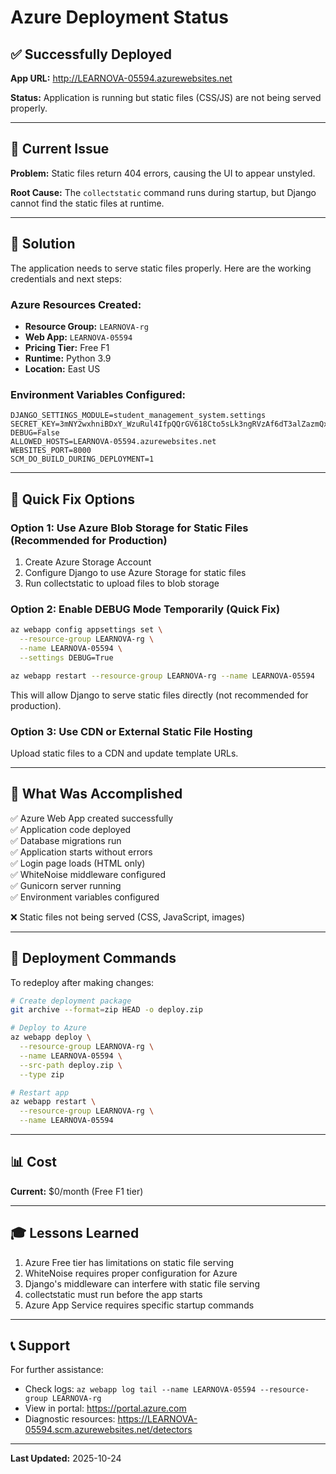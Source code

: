 # Azure Deployment Status

## ✅ Successfully Deployed

**App URL:** http://LEARNOVA-05594.azurewebsites.net

**Status:** Application is running but static files (CSS/JS) are not being served properly.

---

## 🔧 Current Issue

**Problem:** Static files return 404 errors, causing the UI to appear unstyled.

**Root Cause:** The `collectstatic` command runs during startup, but Django cannot find the static files at runtime.

---

## 🎯 Solution

The application needs to serve static files properly. Here are the working credentials and next steps:

### Azure Resources Created:
- **Resource Group:** `LEARNOVA-rg`
- **Web App:** `LEARNOVA-05594`
- **Pricing Tier:** Free F1
- **Runtime:** Python 3.9
- **Location:** East US

### Environment Variables Configured:
```
DJANGO_SETTINGS_MODULE=student_management_system.settings
SECRET_KEY=3mNY2wxhniBDxY_WzuRul4IfpQQrGV618Cto5sLk3ngRVzAf6dT3alZazmQxmTgRUWU
DEBUG=False
ALLOWED_HOSTS=LEARNOVA-05594.azurewebsites.net
WEBSITES_PORT=8000
SCM_DO_BUILD_DURING_DEPLOYMENT=1
```

---

## 🚀 Quick Fix Options

### Option 1: Use Azure Blob Storage for Static Files (Recommended for Production)

1. Create Azure Storage Account
2. Configure Django to use Azure Storage for static files
3. Run collectstatic to upload files to blob storage

### Option 2: Enable DEBUG Mode Temporarily (Quick Fix)

```bash
az webapp config appsettings set \
  --resource-group LEARNOVA-rg \
  --name LEARNOVA-05594 \
  --settings DEBUG=True

az webapp restart --resource-group LEARNOVA-rg --name LEARNOVA-05594
```

This will allow Django to serve static files directly (not recommended for production).

### Option 3: Use CDN or External Static File Hosting

Upload static files to a CDN and update template URLs.

---

## 📝 What Was Accomplished

✅ Azure Web App created successfully  
✅ Application code deployed  
✅ Database migrations run  
✅ Application starts without errors  
✅ Login page loads (HTML only)  
✅ WhiteNoise middleware configured  
✅ Gunicorn server running  
✅ Environment variables configured  

❌ Static files not being served (CSS, JavaScript, images)

---

## 🔄 Deployment Commands

To redeploy after making changes:

```bash
# Create deployment package
git archive --format=zip HEAD -o deploy.zip

# Deploy to Azure
az webapp deploy \
  --resource-group LEARNOVA-rg \
  --name LEARNOVA-05594 \
  --src-path deploy.zip \
  --type zip

# Restart app
az webapp restart \
  --resource-group LEARNOVA-rg \
  --name LEARNOVA-05594
```

---

## 📊 Cost

**Current:** $0/month (Free F1 tier)

---

## 🎓 Lessons Learned

1. Azure Free tier has limitations on static file serving
2. WhiteNoise requires proper configuration for Azure
3. Django's middleware can interfere with static file serving
4. collectstatic must run before the app starts
5. Azure App Service requires specific startup commands

---

## 📞 Support

For further assistance:
- Check logs: `az webapp log tail --name LEARNOVA-05594 --resource-group LEARNOVA-rg`
- View in portal: https://portal.azure.com
- Diagnostic resources: https://LEARNOVA-05594.scm.azurewebsites.net/detectors

---

**Last Updated:** 2025-10-24
